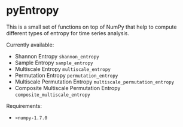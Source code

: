 # pyEntropy

This is a small set of functions on top of NumPy that help to compute different types of entropy for time series analysis.

Currently available:

+ Shannon Entropy ```shannon_entropy```
+ Sample Entropy ```sample_entropy```
+ Multiscale Entropy ```multiscale_entropy```
+ Permutation Entropy ```permutation_entropy```
+ Multiscale Permutation Entropy ```multiscale_permutation_entropy```
+ Composite Multiscale Permutation Entropy ```composite_multiscale_entropy```

Requirements:

+ ```>numpy-1.7.0```
